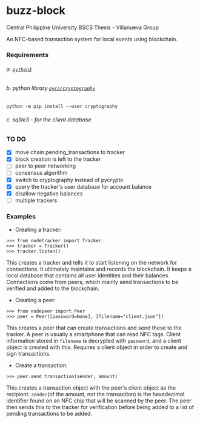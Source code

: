 # buzz-block

Central Philippine University BSCS Thesis - Villanueva Group

An NFC-based transaction system for local events using blockchain.

### Requirements

###### a. [`python3`](https://www.python.org/downloads/)

###### b. python library [`pyca/cryptography`](https://cryptography.io/en/latest/)

```
python -m pip install --user cryptography
```

###### c. sqlite3 - for the client database

### TO DO

- [X] move chain.pending_transactions to tracker
- [X] block creation is left to the tracker
- [ ] peer to peer networking
- [ ] consensus algorithm
- [X] switch to cryptography instead of pycrypto
- [X] query the tracker's user database for account balance
- [X] disallow negative balances
- [ ] multiple trackers

### Examples

- Creating a tracker:

```
>>> from nodetracker import Tracker
>>> tracker = Tracker()
>>> tracker.listen()
```

This creates a tracker and tells it to start listening on the network for connections. It ultimately maintains and records the blockchain. It keeps a local database that contains all user identities and their balances. Connections come from peers, which mainly send transactions to be verified and added to the blockchain.

- Creating a peer:

```
>>> from nodepeer import Peer
>>> peer = Peer([password=None], [filename="client.json"])
```

This creates a peer that can create transactions and send these to the tracker. A peer is usually a smartphone that can read NFC tags. Client information stored in `filename` is decrypted with `password`, and a client object is created with this. Requires a client object in order to create and sign transactions.

- Create a transaction:

```
>>> peer.send_transaction(sender, amount)
```

This creates a transaction object with the peer's client object as the recipient. `sender`(of the amount, not the transaction) is the hexadecimal identifier found on an NFC chip that will be scanned by the peer. The peer then sends this to the tracker for verification before being added to a list of pending transactions to be added.
